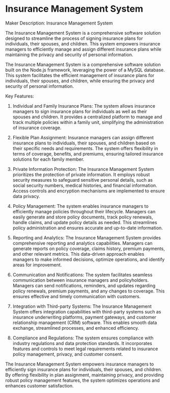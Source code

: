 # Insurance Management System

Maker Description: Insurance Management System

The Insurance Management System is a comprehensive software solution designed to streamline the process of signing insurance plans for individuals, their spouses, and children. This system empowers insurance managers to efficiently manage and assign different insurance plans while maintaining the privacy and security of personal information.

The Insurance Management System is a comprehensive software solution built on the Node.js framework, leveraging the power of a MySQL database. This system facilitates the efficient management of insurance plans for individuals, their spouses, and children, while ensuring the privacy and security of personal information.

Key Features:

1. Individual and Family Insurance Plans: The system allows insurance managers to sign insurance plans for individuals as well as their spouses and children. It provides a centralized platform to manage and track multiple policies within a family unit, simplifying the administration of insurance coverage.

2. Flexible Plan Assignment: Insurance managers can assign different insurance plans to individuals, their spouses, and children based on their specific needs and requirements. The system offers flexibility in terms of coverage, benefits, and premiums, ensuring tailored insurance solutions for each family member.

3. Private Information Protection: The Insurance Management System prioritizes the protection of private information. It employs robust security measures to safeguard sensitive personal details, such as social security numbers, medical histories, and financial information. Access controls and encryption mechanisms are implemented to ensure data privacy.

4. Policy Management: The system enables insurance managers to efficiently manage policies throughout their lifecycle. Managers can easily generate and store policy documents, track policy renewals, handle claims, and update policy details as needed. This streamlines policy administration and ensures accurate and up-to-date information.

5. Reporting and Analytics: The Insurance Management System provides comprehensive reporting and analytics capabilities. Managers can generate reports on policy coverage, claims history, premium payments, and other relevant metrics. This data-driven approach enables managers to make informed decisions, optimize operations, and identify areas for improvement.

6. Communication and Notifications: The system facilitates seamless communication between insurance managers and policyholders. Managers can send notifications, reminders, and updates regarding policy renewals, premium payments, and any changes to coverage. This ensures effective and timely communication with customers.

7. Integration with Third-party Systems: The Insurance Management System offers integration capabilities with third-party systems such as insurance underwriting platforms, payment gateways, and customer relationship management (CRM) software. This enables smooth data exchange, streamlined processes, and enhanced efficiency.

8. Compliance and Regulations: The system ensures compliance with industry regulations and data protection standards. It incorporates features and controls to meet legal requirements related to insurance policy management, privacy, and customer consent.

The Insurance Management System empowers insurance managers to efficiently sign insurance plans for individuals, their spouses, and children. By offering flexibility in plan assignment, maintaining privacy, and providing robust policy management features, the system optimizes operations and enhances customer satisfaction.
